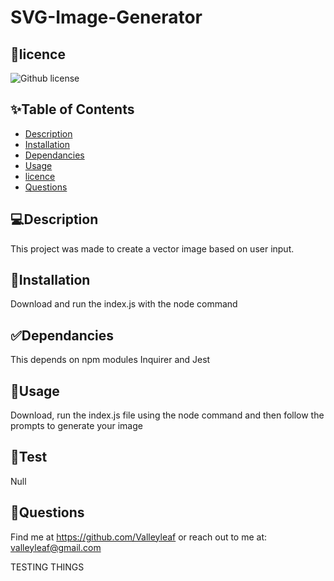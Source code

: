 # SVG-Image-Generator
## 📝licence
![Github license](https://img.shields.io/badge/license-MIT,-green.svg)

## ✨Table of Contents
* [Description](#Description)
* [Installation](#Installation)
* [Dependancies](#Dependancies)
* [Usage](#Usage)
* [licence](#licence)
* [Questions](#Questions)

## 💻Description
This project was made to create a vector image based on user input.

## 🚨Installation
Download and run the index.js with the node command

## ✅Dependancies
This depends on npm modules Inquirer and Jest

## 🚀Usage
Download, run the index.js file using the node command and then follow the prompts to generate your image

## 💊Test
Null

## 👤Questions
Find me at https://github.com/Valleyleaf or reach out to me
at: valleyleaf@gmail.com


TESTING THINGS

